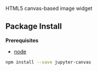 HTML5 canvas-based image widget

Package Install
---------------

**Prerequisites**
- [node](http://nodejs.org/)

```bash
npm install --save jupyter-canvas
```
